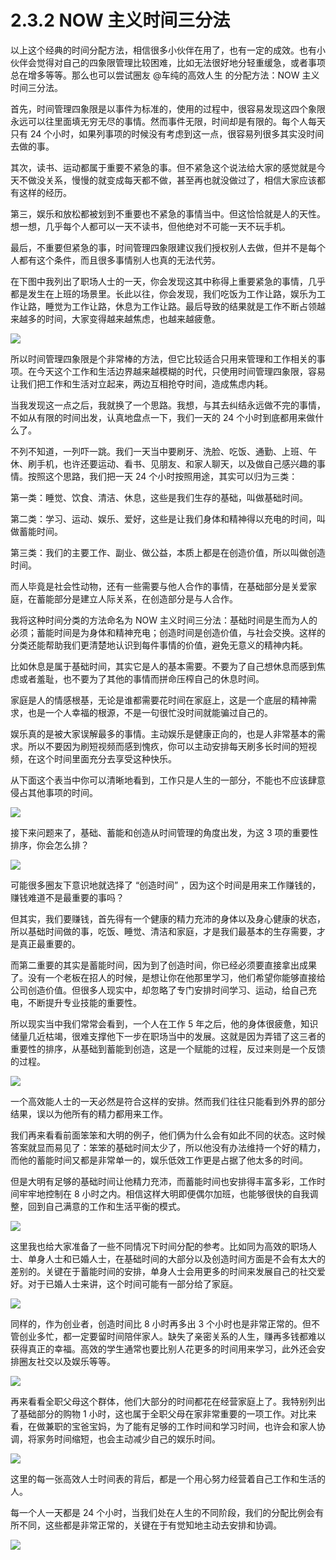 # 2.3.2 NOW 主义时间三分法

以上这个经典的时间分配方法，相信很多小伙伴在用了，也有一定的成效。也有小伙伴会觉得对自己的四象限管理比较困难，比如无法很好地分轻重缓急，或者事项总在增多等等。那么也可以尝试圈友 @车纯的高效人生 的分配方法：NOW 主义时间三分法。

首先，时间管理四象限是以事件为标准的，使用的过程中，很容易发现这四个象限永远可以往里面填无穷无尽的事情。然而事件无限，时间却是有限的。每个人每天只有 24 个小时，如果列事项的时候没有考虑到这一点，很容易列很多其实没时间去做的事。

其次，读书、运动都属于重要不紧急的事。但不紧急这个说法给大家的感觉就是今天不做没关系，慢慢的就变成每天都不做，甚至再也就没做过了，相信大家应该都有这样的经历。

第三，娱乐和放松都被划到不重要也不紧急的事情当中。但这恰恰就是人的天性。想一想，几乎每个人都可以一天不读书，但他绝对不可能一天不玩手机。

最后，不重要但紧急的事，时间管理四象限建议我们授权别人去做，但并不是每个人都有这个条件，而且很多事情别人也真的无法代劳。

在下图中我列出了职场人士的一天，你会发现这其中称得上重要紧急的事情，几乎都是发生在上班的场景里。长此以往，你会发现，我们吃饭为工作让路，娱乐为工作让路，睡觉为工作让路，休息为工作让路。最后导致的结果就是工作不断占领越来越多的时间，大家变得越来越焦虑，也越来越疲惫。

![](img/74dc6a85e31b139ff50a8ace899e6546.png)

所以时间管理四象限是个非常棒的方法，但它比较适合只用来管理和工作相关的事项。在今天这个工作和生活边界越来越模糊的时代，只使用时间管理四象限，容易让我们把工作和生活对立起来，两边互相抢夺时间，造成焦虑内耗。

当我发现这一点之后，我就换了一个思路。我想，与其去纠结永远做不完的事情，不如从有限的时间出发，认真地盘点一下，我们一天的 24 个小时到底都用来做什么了。

不列不知道，一列吓一跳。我们一天当中要刷牙、洗脸、吃饭、通勤、上班、午休、刷手机，也许还要运动、看书、见朋友、和家人聊天，以及做自己感兴趣的事情。按照这个思路，我们把一天 24 个小时按照用途，其实可以归为三类：

第一类：睡觉、饮食、清洁、休息，这些是我们生存的基础，叫做基础时间。

第二类：学习、运动、娱乐、爱好，这些是让我们身体和精神得以充电的时间，叫做蓄能时间。

第三类：我们的主要工作、副业、做公益，本质上都是在创造价值，所以叫做创造时间。

而人毕竟是社会性动物，还有一些需要与他人合作的事情，在基础部分是关爱家庭，在蓄能部分是建立人际关系，在创造部分是与人合作。

我将这种时间分类的方法命名为 NOW 主义时间三分法：基础时间是生而为人的必须；蓄能时间是为身体和精神充电；创造时间是创造价值，与社会交换。这样的分类还能帮助我们更清楚地认识到每件事情的价值，避免无意义的精神内耗。

比如休息是属于基础时间，其实它是人的基本需要。不要为了自己想休息而感到焦虑或者羞耻，也不要为了其他的事情而拼命压榨自己的休息时间。

家庭是人的情感根基，无论是谁都需要花时间在家庭上，这是一个底层的精神需求，也是一个人幸福的根源，不是一句很忙没时间就能骗过自己的。

娱乐真的是被大家误解最多的事情。主动娱乐是健康正向的，也是人非常基本的需求。所以不要因为刷短视频而感到愧疚，你可以主动安排每天刷多长时间的短视频，在这个时间里面充分去享受这种快乐。

从下面这个表当中你可以清晰地看到，工作只是人生的一部分，不能也不应该肆意侵占其他事项的时间。

![](img/a967f33f1660713a497c260460200518.png)

接下来问题来了，基础、蓄能和创造从时间管理的角度出发，为这 3 项的重要性排序，你会怎么排？

![](img/5122b959f8a9c27d1b36a215817a130d.png)

可能很多圈友下意识地就选择了 “创造时间” ，因为这个时间是用来工作赚钱的，赚钱难道不是最重要的事吗？

但其实，我们要赚钱，首先得有一个健康的精力充沛的身体以及身心健康的状态，所以基础时间做的事，吃饭、睡觉、清洁和家庭，才是我们最基本的生存需要，才是真正最重要的。

而第二重要的其实是蓄能时间，因为到了创造时间，你已经必须要直接拿出成果了。没有一个老板在招人的时候，是想让你在他那里学习，他们希望你能够直接给公司创造价值。但很多人现实中，却忽略了专门安排时间学习、运动，给自己充电，不断提升专业技能的重要性。

所以现实当中我们常常会看到，一个人在工作 5 年之后，他的身体很疲惫，知识储量几近枯竭，很难支撑他下一步在职场当中的发展。这就是因为弄错了这三者的重要性的排序，从基础到蓄能到创造，这是一个赋能的过程，反过来则是一个反馈的过程。

![](img/0e063d79cf96690ce35217060794d5ad.png)

一个高效能人士的一天必然是符合这样的安排。然而我们往往只能看到外界的部分结果，误以为他所有的精力都用来工作。

我们再来看看前面笨笨和大明的例子，他们俩为什么会有如此不同的状态。这时候答案就显而易见了：笨笨的基础时间太少了，所以他没有办法维持一个好的精力，而他的蓄能时间又都是非常单一的，娱乐低效工作更是占据了他太多的时间。

但是大明有足够的基础时间让他精力充沛，而蓄能时间也安排得丰富多彩，工作时间牢牢地控制在 8 小时之内。相信这样大明即便偶尔加班，也能够很快的自我调整，回到自己满意的工作和生活平衡的模式。

![](img/790feb57dba0c929b638b5b8c697cab5.png)

这里我也给大家准备了一些不同情况下时间分配的参考。比如同为高效的职场人士、单身人士和已婚人士，在基础时间的大部分以及创造时间方面是不会有太大的差别的。关键在于蓄能时间的安排，单身人士会用更多的时间来发展自己的社交爱好。对于已婚人士来讲，这个时间可能有一部分给了家庭。

![](img/2792cec487380cb42482c32dad14932c.png)

同样的，作为创业者，创造时间比 8 小时再多出 3 个小时也是非常正常的。但不管创业多忙，都一定要留时间陪伴家人。缺失了亲密关系的人生，赚再多钱都难以获得真正的幸福。高效的学生通常也要比别人花更多的时间用来学习，此外还会安排圈友社交以及娱乐等等。

![](img/ceb7e60c14dc761e47c52dad69d7ea46.png)

再来看看全职父母这个群体，他们大部分的时间都花在经营家庭上了。我特别列出了基础部分的购物 1 小时，这也属于全职父母在家非常重要的一项工作。对比来看，在做兼职的宝爸宝妈，为了能有足够的工作时间和学习时间，也许会和家人协调，将家务时间缩短，也会主动减少自己的娱乐时间。

![](img/d7ac89a7d67cc35b9889d7b886b5c734.png)

这里的每一张高效人士时间表的背后，都是一个用心努力经营着自己工作和生活的人。

每一个人一天都是 24 个小时，当我们处在人生的不同阶段，我们的分配比例会有所不同，这些都是非常正常的，关键在于有觉知地主动去安排和协调。

![](img/e573a089fa5c69c53659d55b676d2c92.png)